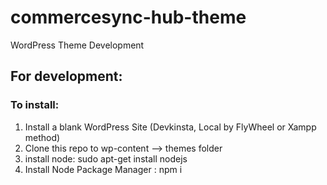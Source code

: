 # commercesync-hub-theme
 WordPress Theme Development

## For development:

### To install:
1. Install a blank WordPress Site (Devkinsta, Local by FlyWheel or Xampp method)
2. Clone this repo to wp-content --> themes folder
3. install node: sudo apt-get install nodejs
4. Install Node Package Manager : npm i 
